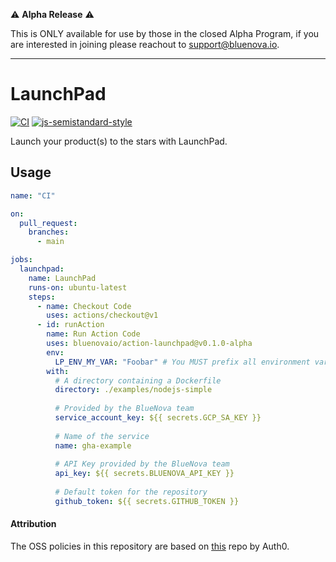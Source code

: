 ⚠️ **Alpha Release** ⚠️ 

This is ONLY available for use by those in the closed Alpha Program, if you are interested in joining please reachout to [support@bluenova.io](mailto:support@bluenova.io?subject=Alpha%20Program).

---

# LaunchPad

[![CI](https://github.com/bluenovaio/action-launchpad/actions/workflows/ci.yaml/badge.svg)](https://github.com/bluenovaio/action-launchpad/actions/workflows/ci.yaml)
[![js-semistandard-style](https://img.shields.io/badge/code%20style-semistandard-brightgreen.svg?style=flat-square)](https://github.com/standard/semistandard)

Launch your product(s) to the stars with LaunchPad.

## Usage
```yaml
name: "CI"

on:
  pull_request:
    branches:
      - main

jobs:
  launchpad:
    name: LaunchPad
    runs-on: ubuntu-latest
    steps:
      - name: Checkout Code
        uses: actions/checkout@v1
      - id: runAction
        name: Run Action Code
        uses: bluenovaio/action-launchpad@v0.1.0-alpha
        env: 
          LP_ENV_MY_VAR: "Foobar" # You MUST prefix all environment variables with "LP_ENV_"
        with:
          # A directory containing a Dockerfile
          directory: ./examples/nodejs-simple
          
          # Provided by the BlueNova team
          service_account_key: ${{ secrets.GCP_SA_KEY }}
          
          # Name of the service
          name: gha-example
          
          # API Key provided by the BlueNova team
          api_key: ${{ secrets.BLUENOVA_API_KEY }}
          
          # Default token for the repository
          github_token: ${{ secrets.GITHUB_TOKEN }}
```

#### Attribution

The OSS policies in this repository are based on [this](https://github.com/auth0/open-source-template) repo by Auth0.
